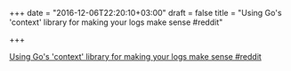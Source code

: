 +++
date = "2016-12-06T22:20:10+03:00"
draft = false
title = "Using Go's 'context' library for making your logs make sense  #reddit"

+++

<p><a href="https://t.co/ssM6018mmb">Using Go's 'context' library for making your logs make sense  #reddit</a></p>
